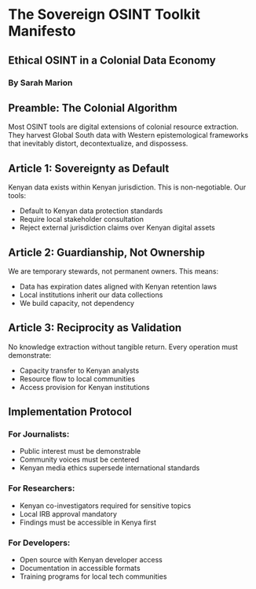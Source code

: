 # The Sovereign OSINT Toolkit Manifesto
## Ethical OSINT in a Colonial Data Economy
### By Sarah Marion

## Preamble: The Colonial Algorithm

Most OSINT tools are digital extensions of colonial resource extraction. They harvest Global South data with Western epistemological frameworks that inevitably distort, decontextualize, and dispossess.

## Article 1: Sovereignty as Default

Kenyan data exists within Kenyan jurisdiction. This is non-negotiable. Our tools:
- Default to Kenyan data protection standards
- Require local stakeholder consultation
- Reject external jurisdiction claims over Kenyan digital assets

## Article 2: Guardianship, Not Ownership

We are temporary stewards, not permanent owners. This means:
- Data has expiration dates aligned with Kenyan retention laws
- Local institutions inherit our data collections
- We build capacity, not dependency

## Article 3: Reciprocity as Validation

No knowledge extraction without tangible return. Every operation must demonstrate:
- Capacity transfer to Kenyan analysts
- Resource flow to local communities
- Access provision for Kenyan institutions

## Implementation Protocol

### For Journalists:
- Public interest must be demonstrable
- Community voices must be centered
- Kenyan media ethics supersede international standards

### For Researchers:
- Kenyan co-investigators required for sensitive topics
- Local IRB approval mandatory
- Findings must be accessible in Kenya first

### For Developers:
- Open source with Kenyan developer access
- Documentation in accessible formats
- Training programs for local tech communities